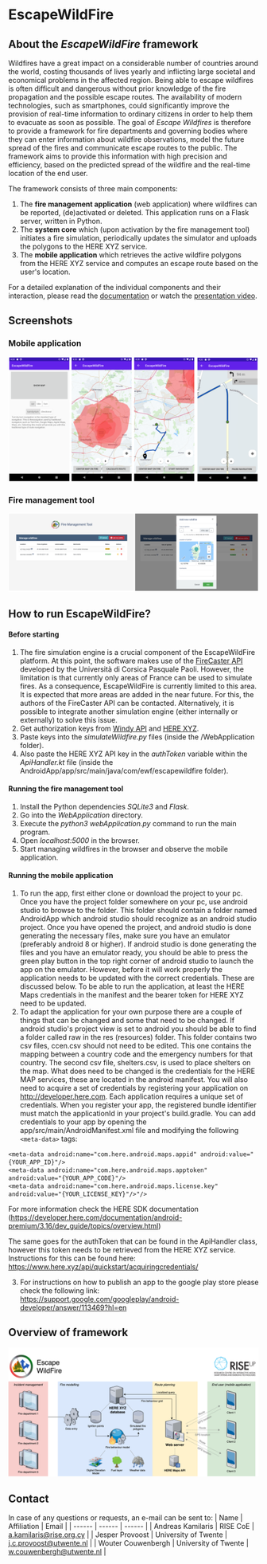 # EscapeWildFire

## About the *EscapeWildFire* framework

Wildfires have a great impact on a considerable number of countries around the world, costing thousands of lives yearly and inflicting large societal and economical problems in the affected region. Being able to escape wildfires is often difficult and dangerous without prior knowledge of the fire propagation and the possible escape routes. The availability of modern technologies, such as smartphones, could significantly improve the provision of real-time information to ordinary citizens in order to help them to evacuate as soon as possible. The goal of *Escape Wildfires* is therefore to provide a framework for fire departments and governing bodies where they can enter information about wildfire observations, model the future spread of the fires and communicate escape routes to the public. The framework aims to provide this information with high precision and efficiency, based on the predicted spread of the wildfire and the real-time location of the end user.

The framework consists of three main components:
1.  The **fire management application** (web application) where wildfires can be reported, (de)activated or deleted. This application runs on a Flask server, written in Python.
2.  The **system core** which (upon activation by the fire management tool) initiates a fire simulation, periodically updates the simulator and uploads the polygons to the HERE XYZ service.
3.  The **mobile application** which retrieves the active wildfire polygons from the HERE XYZ service and computes an escape route based on the user's location.

For a detailed explanation of the individual components and their interaction, please read the [documentation](Documentation.pdf) or watch the [presentation video](Presentation.mp4).

## Screenshots
### Mobile application
![Screenshots of the mobile app](AndroidAppScreenshots.png)

### Fire management tool
![Screenshots of the web app](FireManagementScreenshots.png)

## How to run EscapeWildFire?
#### Before starting
1.  The fire simulation engine is a crucial component of the EscapeWildFire platform. At this point, the software makes use of the [FireCaster API](https://firecaster.universita.corsica/) developed by the Università di Corsica Pasquale Paoli. However, the limitation is that currently only areas of France can be used to simulate fires. As a consequence, EscapeWildFire is currently limited to this area. It is expected that more areas are added in the near future. For this, the authors of the FireCaster API can be contacted. Alternatively, it is possible to integrate another simulation engine (either internally or externally) to solve this issue.
2. Get authorization keys from [Windy API](https://api.windy.com/) and [HERE XYZ](https://www.here.xyz/).
3.  Paste keys into the *simulateWildfire.py* files (inside the /WebApplication folder).
4.  Also paste the HERE XYZ API key in the *authToken* variable within the *ApiHandler.kt* file (inside the AndroidApp/app/src/main/java/com/ewf/escapewildfire folder).

#### Running the fire management tool
1.  Install the Python dependencies *SQLite3* and *Flask*.
2.  Go into the *WebApplication* directory.
3.  Execute the *python3 webApplication.py* command to run the main program.
4.  Open *localhost:5000* in the browser.
5.  Start managing wildfires in the browser and observe the mobile application.

#### Running the mobile application
1.  To run the app, first either clone or download the project to your pc. Once you have the project folder somewhere on your pc, use android studio to browse to the folder. This folder should contain a folder named AndroidApp which android studio should recognize as an android studio project. Once you have opened the project, and android studio is done generating the necessary files, make sure you have an emulator (preferably android 8 or higher). If android studio is done generating the files and you have an emulator ready, you should be able to press the green play button in the top right corner of android studio to launch the app on the emulator. However, before it will work properly the application needs to be updated with the correct credentials. These are discussed below. To be able to run the application, at least the HERE Maps credentials in the manifest and the bearer token for HERE XYZ need to be updated.
2.  To adapt the application for your own purpose there are a couple of things that can be changed and some that need to be changed. If android studio's project view is set to android you should be able to find a folder called raw in the res (resources) folder. This folder contains two csv files, ccen.csv should not need to be edited. This one contains the mapping between a country code and the emergency numbers for that country. The second csv file, shelters.csv, is used to place shelters on the map. What does need to be changed is the credentials for the HERE MAP services, these are located in the android manifest. You will also need to acquire a set of credentials by registering your application on http://developer.here.com. Each application requires a unique set of credentials. When you register your app, the registered bundle identifier must match the applicationId in your project's build.gradle. You can add credentials to your app by opening the app/src/main/AndroidManifest.xml file and modifying the following `<meta-data>` tags:

```
<meta-data android:name="com.here.android.maps.appid" android:value="{YOUR_APP_ID}"/>
<meta-data android:name="com.here.android.maps.apptoken" android:value="{YOUR_APP_CODE}"/>
<meta-data android:name="com.here.android.maps.license.key" android:value="{YOUR_LICENSE_KEY}"/>"/>
```

For more information check the HERE SDK documentation (https://developer.here.com/documentation/android-premium/3.16/dev_guide/topics/overview.html)

The same goes for the authToken that can be found in the ApiHandler class, however this token needs to be retrieved from the HERE XYZ service.
Instructions for this can be found here: https://www.here.xyz/api/quickstart/acquiringcredentials/

3.  For instructions on how to publish an app to the google play store please check the following link:
https://support.google.com/googleplay/android-developer/answer/113469?hl=en

## Overview of framework
![System architecture diagram](SystemArchitecture.png)

## Contact
In case of any questions or requests, an e-mail can be sent to:
| Name | Affiliation | Email |
| ------ | ------ | ------ |
| Andreas Kamilaris | RISE CoE | [a.kamilaris@rise.org.cy](mailto:a.kamilaris@rise.org.cy) |
| Jesper Provoost | University of Twente | [j.c.provoost@utwente.nl](mailto:j.c.provoost@utwente.nl) |
| Wouter Couwenbergh | University of Twente | [w.couwenbergh@utwente.nl](mailto:w.couwenbergh@utwente.nl) |
